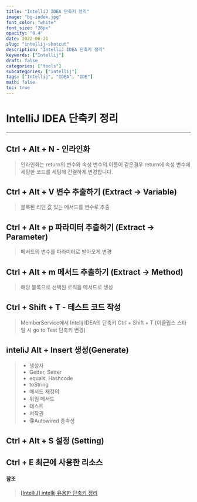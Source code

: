 ```yaml
---
title: "IntelliJ IDEA 단축키 정리"
image: "bg-index.jpg"
font_color: "white"
font_size: "28px"
opacity: "0.4"
date: 2022-06-21
slug: "intellij-shotcut"
description: "IntelliJ IDEA 단축키 정리"
keywords: ["Intellij"]
draft: false
categories: ["tools"]
subcategories: ["Intellij"]
tags: ["Intellij", "IDEA", "IDE"]
math: false
toc: true
---
```


# IntelliJ IDEA 단축키 정리 
----------------------------------


## Ctrl + Alt + N - 인라인화 
> 인라인화는 return의 변수와 속성 변수의 이름이 같은경우 return에 속성 변수에 세팅한 코드를 세팅해 간결하게 변경합니다.


## Ctrl + Alt + V 변수 추출하기 (Extract -> Variable)
> 블록된 리턴 값 있는 메서드를 변수로 추출

## Ctrl + Alt + p 파라미터 추출하기 (Extract -> Parameter)
> 메서드의 변수를 파라미터로 받아오게 변경 

## Ctrl + Alt + m 메서드 추출하기 (Extract -> Method)
> 해당 블록으로 선택된 로직을 메서드로 생성

## Ctrl + Shift + T - 테스트 코드 작성 
> MemberService에서 Intelij IDEA의 단축키 Ctrl + Shift + T 
(이클립스 스타일 시 go to Test 단축키 변경)

## inteliJ Alt + Insert 생성(Generate)
> - 생성자
> - Getter, Setter
> - equals, Hashcode
> - toString
> - 매서드 재정의
> - 위임 메서드
> - 테스트
> - 저작권
> - @Autowired 종속성

## Ctrl + Alt + S 설정 (Setting)

## Ctrl + E 최근에 사용한 리소스 




#### 참조
> <a href="https://gmlwjd9405.github.io/2019/05/21/intellij-shortkey.html">[IntelliJ] intellij 유용한 단축키 정리</a>
